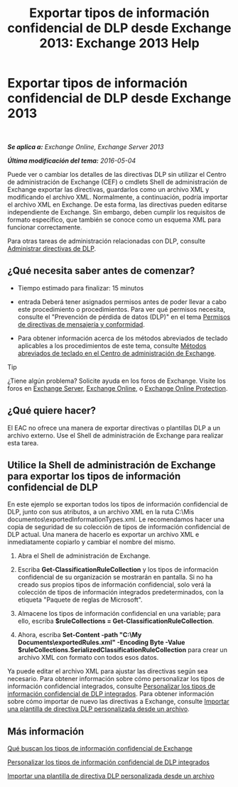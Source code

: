 ﻿---
title: 'Exportar tipos de información confidencial de DLP desde Exchange 2013: Exchange 2013 Help'
TOCTitle: Exportar tipos de información confidencial de DLP desde Exchange
ms:assetid: 8f02fbc2-dd1c-4276-be1a-517a43fe39b2
ms:mtpsurl: https://technet.microsoft.com/es-es/library/Dn479225(v=EXCHG.150)
ms:contentKeyID: 59637135
ms.date: 05/22/2018
mtps_version: v=EXCHG.150
ms.translationtype: MT
---

# Exportar tipos de información confidencial de DLP desde Exchange 2013

 

_**Se aplica a:** Exchange Online, Exchange Server 2013_

_**Última modificación del tema:** 2016-05-04_

Puede ver o cambiar los detalles de las directivas DLP sin utilizar el Centro de administración de Exchange (CEF) o cmdlets Shell de administración de Exchange exportar las directivas, guardarlos como un archivo XML y modificando el archivo XML. Normalmente, a continuación, podría importar el archivo XML en Exchange. De esta forma, las directivas pueden editarse independiente de Exchange. Sin embargo, deben cumplir los requisitos de formato específico, que también se conoce como un esquema XML para funcionar correctamente.

Para otras tareas de administración relacionadas con DLP, consulte [Administrar directivas de DLP](manage-dlp-policies-exchange-2013-help.md).

## ¿Qué necesita saber antes de comenzar?

  - Tiempo estimado para finalizar: 15 minutos

  - entrada Deberá tener asignados permisos antes de poder llevar a cabo este procedimiento o procedimientos. Para ver qué permisos necesita, consulte el "Prevención de pérdida de datos (DLP)" en el tema [Permisos de directivas de mensajería y conformidad](messaging-policy-and-compliance-permissions-exchange-2013-help.md).

  - Para obtener información acerca de los métodos abreviados de teclado aplicables a los procedimientos de este tema, consulte [Métodos abreviados de teclado en el Centro de administración de Exchange](keyboard-shortcuts-in-the-exchange-admin-center-exchange-online-protection-help.md).


> [!TIP]
> ¿Tiene algún problema? Solicite ayuda en los foros de Exchange. Visite los foros en <A href="https://go.microsoft.com/fwlink/p/?linkid=60612">Exchange Server</A>, <A href="https://go.microsoft.com/fwlink/p/?linkid=267542">Exchange Online</A>, o <A href="https://go.microsoft.com/fwlink/p/?linkid=285351">Exchange Online Protection</A>.



## ¿Qué quiere hacer?

El EAC no ofrece una manera de exportar directivas o plantillas DLP a un archivo externo. Use el Shell de administración de Exchange para realizar esta tarea.

## Utilice la Shell de administración de Exchange para exportar los tipos de información confidencial de DLP

En este ejemplo se exportan todos los tipos de información confidencial de DLP, junto con sus atributos, a un archivo XML en la ruta C:\\Mis documentos\\exportedInformationTypes.xml. Le recomendamos hacer una copia de seguridad de su colección de tipos de información confidencial de DLP actual. Una manera de hacerlo es exportar un archivo XML e inmediatamente copiarlo y cambiar el nombre del mismo.

1.  Abra el Shell de administración de Exchange.

2.  Escriba **Get-ClassificationRuleCollection** y los tipos de información confidencial de su organización se mostrarán en pantalla. Si no ha creado sus propios tipos de información confidencial, solo verá la colección de tipos de información integrados predeterminados, con la etiqueta "Paquete de reglas de Microsoft".

3.  Almacene los tipos de información confidencial en una variable; para ello, escriba **$ruleCollections = Get-ClassificationRuleCollection**.

4.  Ahora, escriba **Set-Content -path "C:\\My Documents\\exportedRules.xml" -Encoding Byte -Value $ruleCollections.SerializedClassificationRuleCollection** para crear un archivo XML con formato con todos esos datos.

Ya puede editar el archivo XML para ajustar las directivas según sea necesario. Para obtener información sobre cómo personalizar los tipos de información confidencial integrados, consulte [Personalizar los tipos de información confidencial de DLP integrados](customize-the-built-in-dlp-sensitive-information-types-exchange-2013-help.md). Para obtener información sobre cómo importar de nuevo las directivas a Exchange, consulte [Importar una plantilla de directiva DLP personalizada desde un archivo](import-a-custom-dlp-policy-template-from-a-file-exchange-2013-help.md).

## Más información

[Qué buscan los tipos de información confidencial de Exchange](what-the-sensitive-information-types-in-exchange-look-for-exchange-online-help.md)

[Personalizar los tipos de información confidencial de DLP integrados](customize-the-built-in-dlp-sensitive-information-types-exchange-2013-help.md)

[Importar una plantilla de directiva DLP personalizada desde un archivo](import-a-custom-dlp-policy-template-from-a-file-exchange-2013-help.md)


